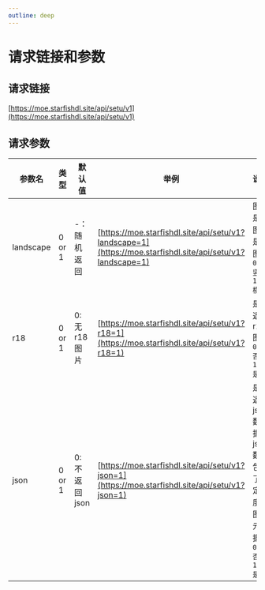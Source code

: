 ```yaml
---
outline: deep
---
```

# 请求链接和参数

## 请求链接

[https://moe.starfishdl.site/api/setu/v1](https://moe.starfishdl.site/api/setu/v1)

## 请求参数

| 参数名    | 类型   | 默认值         | 举例                                                                                                    | 说明                                                 |
| --------- | ------ | -------------- | ------------------------------------------------------------------------------------------------------- | ---------------------------------------------------- |
| landscape | 0 or 1 | -：随机返回    | [https://moe.starfishdl.site/api/setu/v1?landscape=1](https://moe.starfishdl.site/api/setu/v1?landscape=1) | 图片是横图还是竖图<br />`0: 竖图`<br />`1: 横图` |
| r18       | 0 or 1 | 0: 无 r18 图片 | [https://moe.starfishdl.site/api/setu/v1?r18=1](https://moe.starfishdl.site/api/setu/v1?r18=1)             | 是否返回 r18 图片<br />`0: 否`<br />`1: 是`      |
| json      | 0 or 1 | 0: 不返回 json | [https://moe.starfishdl.site/api/setu/v1?json=1](https://moe.starfishdl.site/api/setu/v1?json=1)           | 是否返回 json 数据，json 数据包含了一定程度的图片元数据<br />`0: 否`<br />`1: 是`             |
